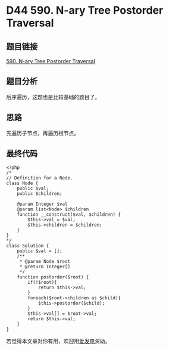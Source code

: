 # D44 590. N-ary Tree Postorder Traversal

## 题目链接

[590. N-ary Tree Postorder Traversal](https://leetcode.com/problems/n-ary-tree-postorder-traversal/)

## 题目分析

后序遍历，这题也是比较基础的题目了。

## 思路

先遍历子节点，再遍历根节点。

## 最终代码

```text
<?php
/*
// Definition for a Node.
class Node {
    public $val;
    public $children;

    @param Integer $val 
    @param list<Node> $children 
    function __construct($val, $children) {
        $this->val = $val;
        $this->children = $children;
    }
}
*/
class Solution {
    public $val = [];
    /**
     * @param Node $root
     * @return Integer[]
     */
    function postorder($root) {
        if(!$root){
            return $this->val;
        }
        foreach($root->children as $child){
            $this->postorder($child);
        }
        $this->val[] = $root->val;
        return $this->val;
    }
}
```

若觉得本文章对你有用，欢迎用[爱发电](https://afdian.net/@skys215)资助。

